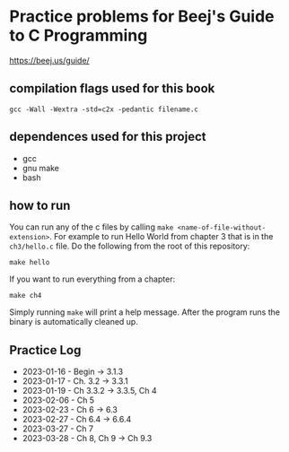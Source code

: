 # Practice problems for Beej's Guide to C Programming

https://beej.us/guide/

## compilation flags used for this book
`gcc -Wall -Wextra -std=c2x -pedantic filename.c`

## dependences used for this project
* gcc
* gnu make
* bash

## how to run
You can run any of the c files by calling `make <name-of-file-without-extension>`. For example to run Hello World from chapter 3 that is in the `ch3/hello.c` file. Do the following from the root of this repository:
```
make hello
```

If you want to run everything from a chapter:
```
make ch4
```

Simply running `make` will print a help message. After the program runs the binary is automatically cleaned up.

## Practice Log
* 2023-01-16 - Begin -> 3.1.3
* 2023-01-17 - Ch. 3.2 -> 3.3.1
* 2023-01-19 - Ch 3.3.2 -> 3.3.5, Ch 4
* 2023-02-06 - Ch 5
* 2023-02-23 - Ch 6 -> 6.3
* 2023-02-27 - Ch 6.4 -> 6.6.4
* 2023-03-27 - Ch 7
* 2023-03-28 - Ch 8, Ch 9 -> Ch 9.3
